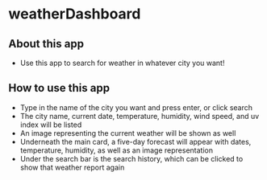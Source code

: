 # weatherDashboard

## About this app
- Use this app to search for weather in whatever city you want!

## How to use this app
- Type in the name of the city you want and press enter, or click search 
- The city name, current date, temperature, humidity, wind speed, and uv index will be listed
- An image representing the current weather will be shown as well
- Underneath the main card, a five-day forecast will appear with dates, temperature, humidity, as well as an image representation
- Under the search bar is the search history, which can be clicked to show that weather report again